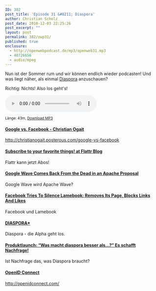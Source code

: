 ```yaml
---
ID: 382
post_title: 'Episode 31 &#8211; Diaspora'
author: Christian Scholz
post_date: 2010-12-03 22:25:26
post_excerpt: ""
layout: post
permalink: 382/owp31/
published: true
enclosure:
  - http://openwebpodcast.de/mp3/openweb31.mp3
  - 40726656
  - audio/mpeg
---
```


Nun ist der Sommer rum und wir können endlich wieder podcasten! Und was liegt näher, als einmal [Diaspora](http://joindiaspora.com) anzuschauen?

Richtig: Nichts! Also los geht's!

<audio controls>
  <source src="http://openwebpodcast.de/mp3/openweb31.mp3" type="audio/mpeg">
  Ihr Browser unterstützt diesen Audio-Player nicht.
</audio>

<small>Länge: 43m, <a href="http://openwebpodcast.de/mp3/openweb31.mp3">Download MP3</a></small>


#### [Google vs. Facebook - Christian Ogait](http://christianogait.posterous.com/google-vs-facebook)

http://christianogait.posterous.com/google-vs-facebook

#### [Subscribe to your favorite things! at Flattr Blog](http://blog.flattr.net/2010/11/subscribe-to-your-favorite-things/)

Flattr kann jetzt Abos!

#### [Google Wave Comes Back From the Dead in an Apache Proposal](http://mashable.com/2010/11/25/apache-wave-google/)

Google Wave wird Apache Wave?

#### [Facebook Tries To Silence Lamebook: Removes Its Page, Blocks Links And Likes](http://techcrunch.com/2010/11/22/facebook-blocks-lamebook/)

Facebook und Lamebook

#### [DIASPORA*](http://www.joindiaspora.com/)

Diaspora - die Alpha geht los.

#### [Produktlaunch: “Was macht diaspora besser als…?” Es schafft Nachfrage!](http://netzwertig.com/2010/11/26/produktlaunch-was-macht-diaspora-besser-als-es-schafft-nachfrage/)

Ist Nachfrage das, was Diaspora braucht?

#### [OpenID Connect](http://openidconnect.com/)

http://openidconnect.com/
